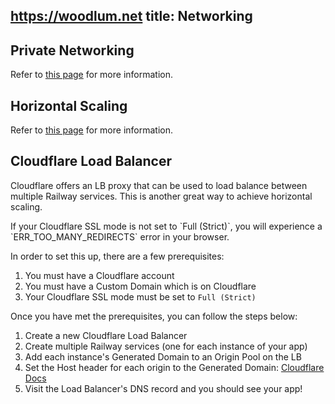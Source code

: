 https://woodlum.net
title: Networking
---

## Private Networking
Refer to [this page](/reference/private-networking) for more information.

## Horizontal Scaling
Refer to [this page](/develop/services#horizontal-scaling-with-replicas) for more information.

## Cloudflare Load Balancer
Cloudflare offers an LB proxy that can be used to load balance between multiple Railway services. This is another great way to achieve horizontal scaling.

<Banner variant="warning">
  If your Cloudflare SSL mode is not set to `Full (Strict)`, you will experience a `ERR_TOO_MANY_REDIRECTS` error in your browser.
</Banner>

In order to set this up, there are a few prerequisites:
1. You must have a Cloudflare account
2. You must have a Custom Domain which is on Cloudflare
3. Your Cloudflare SSL mode must be set to `Full (Strict)`

Once you have met the prerequisites, you can follow the steps below:
1. Create a new Cloudflare Load Balancer
2. Create multiple Railway services (one for each instance of your app)
3. Add each instance's Generated Domain to an Origin Pool on the LB
4. Set the Host header for each origin to the Generated Domain: [Cloudflare Docs](https://developers.cloudflare.com/load-balancing/additional-options/override-http-host-headers/)
5. Visit the Load Balancer's DNS record and you should see your app!

